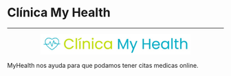# Clínica My Health
***
<p align="center">
 <img src="myhealthmd.jpeg" width="350" alt="accessibility text">
 
</p>

MyHealth nos ayuda para que podamos tener citas medicas online.
